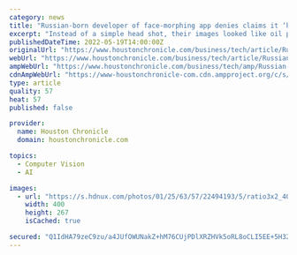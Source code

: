 ```yaml
---
category: news
title: "Russian-born developer of face-morphing app denies claims it ‘hoovers’ data"
excerpt: "Instead of a simple head shot, their images looked like oil paintings, cartoons or watercolors, the result of a viral new smartphone app called NewProfilePic Picture Editor. Yep, another face-changing app had hit the net."
publishedDateTime: 2022-05-19T14:00:00Z
originalUrl: "https://www.houstonchronicle.com/business/tech/article/Russian-born-developer-of-face-morphing-app-17182715.php"
webUrl: "https://www.houstonchronicle.com/business/tech/article/Russian-born-developer-of-face-morphing-app-17182715.php"
ampWebUrl: "https://www.houstonchronicle.com/business/tech/amp/Russian-born-developer-of-face-morphing-app-17182715.php"
cdnAmpWebUrl: "https://www-houstonchronicle-com.cdn.ampproject.org/c/s/www.houstonchronicle.com/business/tech/amp/Russian-born-developer-of-face-morphing-app-17182715.php"
type: article
quality: 57
heat: 57
published: false

provider:
  name: Houston Chronicle
  domain: houstonchronicle.com

topics:
  - Computer Vision
  - AI

images:
  - url: "https://s.hdnux.com/photos/01/25/63/57/22494193/5/ratio3x2_400.jpg"
    width: 400
    height: 267
    isCached: true

secured: "Q1IdHA79zeC9zu/a4JUfOWUNakZ+hM76CUjPDlXRZHVk5oRL8oCLI5EE+5H32l1ZG8m4NTqAlGz9ojiW0Uymy/f9e+6cUO078Cl11TFzKHGVOgBUDXxW//in28Rp/lZtLZ0OsoDJvcxIpWwyUwybUgNwAf+qg3h90voT17KuEX0n66TqZgBadDkYzdRX4hajnm1KEa/bocPjYt/ctHajeVQTIc0awklATN14pa/rHI6obANvoZMeQDXE34uOwW1q78niIy6JmAChYMAzcHfJX9pcJWXzg5HwYWA2vjFNg8uWqLVEp+Z2WXSHGXvzWbrwG7E+M74dE7NTwq+t2O3mygpL0mk5IUTzSYDnqqwAld4=;268rTsoI++63phay/ERyyQ=="
---
```


